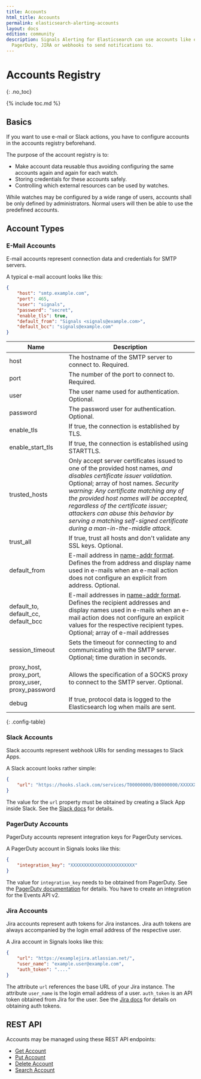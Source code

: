 ```yaml
---
title: Accounts
html_title: Accounts
permalink: elasticsearch-alerting-accounts
layout: docs
edition: community
description: Signals Alerting for Elasticsearch can use accounts like email, Slack,
  PagerDuty, JIRA or webhooks to send notifications to.
---
```

<!--- Copyright 2022 floragunn GmbH -->

# Accounts Registry
{: .no_toc}

{% include toc.md %}

## Basics

If you want to use e-mail or Slack actions, you have to configure accounts in the accounts registry beforehand. 

The purpose of the account registry is to:

* Make account data reusable thus avoiding configuring the same accounts again and again for each watch.
* Storing credentials for these accounts safely.
* Controlling which external resources can be used by watches.

While watches may be configured by a wide range of users, accounts shall be only defined by administrators. Normal users will then be able to use the predefined accounts.

## Account Types

### E-Mail Accounts

E-mail accounts represent connection data and credentials for SMTP servers. 

A typical e-mail account looks like this:

```json
{
	"host": "smtp.example.com",
	"port": 465,
	"user": "signals",
	"password": "secret",
	"enable_tls": true,
	"default_from": "Signals <signals@example.com>",
	"default_bcc": "signals@example.com"
}
```

| Name | Description                                                                                                                                                                                                                                                                                                                                                                                                   |
|---|---------------------------------------------------------------------------------------------------------------------------------------------------------------------------------------------------------------------------------------------------------------------------------------------------------------------------------------------------------------------------------------------------------------|
| host | The hostname of the SMTP server to connect to. Required.                                                                                                                                                                                                                                                                                                                                                      |
| port | The number of the port to connect to. Required.                                                                                                                                                                                                                                                                                                                                                               |
| user | The user name used for authentication. Optional.                                                                                                                                                                                                                                                                                                                                                              |
| password | The password user for authentication. Optional.                                                                                                                                                                                                                                                                                                                                                               |
| enable\_tls | If true, the connection is established by TLS.                                                                                                                                                                                                                                                                                                                                                                |
| enable\_start\_tls | If true, the connection is established using STARTTLS.                                                                                                                                                                                                                                                                                                                                                        |
| trusted_hosts | Only accept server certificates issued to one of the provided host names, *and disables certificate issuer validation.* Optional; array of host names. *Security warning: Any certificate matching any of the provided host names will be accepted, regardless of the certificate issuer; attackers can abuse this behavior by serving a matching self-signed certificate during a man-in-the-middle attack.* |
| trust_all | If true, trust all hosts and don't validate any SSL keys. Optional.                                                                                                                                                                                                                                                                                                                                           |
| default_from | E-mail address in [name-addr format](https://www.rfc-editor.org/rfc/rfc5322#section-3.4). Defines the from address and display name used in e-mails when an e-mail action does not configure an explicit from address. Optional.                                                                                                                                                                     |
| default\_to, default\_cc, default\_bcc  | E-mail addresses  in [name-addr format](https://www.rfc-editor.org/rfc/rfc5322#section-3.4). Defines the recipient addresses and display names used in e-mails when an e-mail action does not configure an explicit values for the respective recipient types. Optional; array of e-mail addresses                                                                                                   |
| session_timeout | Sets the timeout for connecting to and communicating with the SMTP server. Optional; time duration in seconds.                                                                                                                                                                                                                                                                                                |
| proxy\_host, proxy\_port, proxy\_user, proxy\_password | Allows the specification of a SOCKS proxy to connect to the SMTP server. Optional.                                                                                                                                                                                                                                                                                                                            |
| debug | If true, protocol data is logged to the Elasticsearch log when mails are sent.                                                                                                                                                                                                                                                                                                                                |
{: .config-table}

### Slack Accounts

Slack accounts represent webhook URIs for sending messages to Slack Apps.

A Slack account looks rather simple:

```json
{
	"url": "https://hooks.slack.com/services/T00000000/B00000000/XXXXXXXXXXXXXXXXXXXXXXXX"
}
```

The value for the `url` property must be obtained by creating a Slack App inside Slack. See the [Slack docs](https://api.slack.com/incoming-webhooks) for details.

### PagerDuty Accounts

PagerDuty accounts represent integration keys for PagerDuty services.

A PagerDuty account in Signals looks like this:

```json
{
	"integration_key": "XXXXXXXXXXXXXXXXXXXXXXXX"
}
```

The value for `integration_key` needs to be obtained from PagerDuty. 	See the [PagerDuty documentation](https://support.pagerduty.com/docs/services-and-integrations#section-create-a-generic-events-api-integration) for details. You have to create an integration for the Events API v2.

### Jira Accounts

Jira accounts represent auth tokens for Jira instances. Jira auth tokens are always accompanied by the login email address of the respective user.

A Jira account in Signals looks like this:

```json
{
    "url": "https://examplejira.atlassian.net/",
	"user_name": "example.user@example.com",
	"auth_token": "...."
}
```

The attribute `url` references the base URL of your Jira instance. The attribute `user_name` is the login email address of a user. `auth_token` is an API token obtained from Jira for the user. See the [Jira docs](https://confluence.atlassian.com/cloud/api-tokens-938839638.html) for details on obtaining auth tokens.

## REST API

Accounts may be managed using these REST API endpoints:

* [Get Account](elasticsearch-alerting-rest-api-account-get)
* [Put Account](elasticsearch-alerting-rest-api-account-put)
* [Delete Account](elasticsearch-alerting-rest-api-account-delete)
* [Search Account](elasticsearch-alerting-rest-api-account-search)


